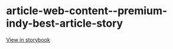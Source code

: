 # article-web-content--premium-indy-best-article-story

[View in storybook](https://raw.githack.com/Independent-Digital-News-and-Media-Ltd/indy-pwamp-sb/PR-2112-sb/index.html?path=/story/article-web-content--premium-indy-best-article-story)